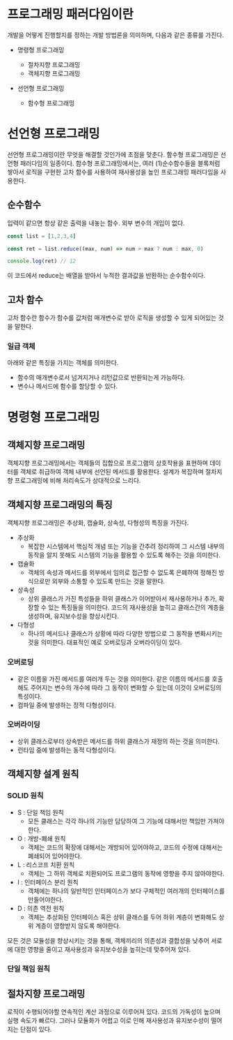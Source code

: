 # 프로그래밍 패러다임이란

개발을 어떻게 진행할지를 정하는 개발 방법론을 의미하며, 다음과 같은 종류를 가진다.

- 명령형 프로그래밍
    + 절차지향 프로그래밍
    + 객체지향 프로그래밍

- 선언형 프로그래밍
    + 함수형 프로그래밍

# 선언형 프로그래밍

선언형 프로그래밍이란 무엇을 해결할 것인가에 초점을 맞춘다. 함수형 프로그래밍은 선언형 패러다임의 일종이다.
함수형 프로그래밍에서는, 여러 (1)순수함수들을 블록처럼 쌓아서 로직을 구현한 고차 함수를 사용하여 재사용성을 높인 프로그래밍 패러다임을 사용한다.

## 순수함수

입력이 같으면 항상 같은 출력을 내놓는 함수. 외부 변수의 개입이 없다.

```javascript
const list = [1,2,3,4]

const ret = list.reduce((max, num) => num > max ? num : max, 0)

console.log(ret) // 12
```

이 코드에서 reduce는 배열을 받아서 누적한 결과값을 반환하는 순수함수이다.

## 고차 함수

고차 함수란 함수가 함수를 값처럼 매개변수로 받아 로직을 생성할 수 있게 되어있는 것을 말한다.

### 일급 객체

아래와 같은 특징을 가지는 객체를 의미한다.

- 함수의 매개변수로서 넘겨지거나 리턴값으로 반환되는게 가능하다.
- 변수나 메서드에 함수를 할당할 수 있다.


# 명령형 프로그래밍

## 객체지향 프로그래밍

객체지향 프로그래밍에서는 객체들의 집합으로 프로그램의 상호작용을 표현하며 데이터를 객체로 취급하여 객체 내부에 선언된 메서드를 활용한다.
설계가 복잡하며 절차지향 프로그래밍에 비해 처리속도가 상대적으로 느리다.

## 객체지향 프로그래밍의 특징

객체지향 프로그래밍은 추상화, 캡슐화, 상속성, 다형성의 특징을 가진다.

- 추상화
    + 복잡한 시스템에서 핵심적 개념 또는 기능을 간추려 정리하여 그 시스템 내부의 동작을 알지 못해도 시스템의 기능을 활용할 수 있도록 해주는 것을 의미한다.
- 캡슐화
    + 객체의 속성과 메서드를 외부에서 임의로 접근할 수 없도록 은폐하여 정해진 방식으로만 외부와 소통할 수 있도록 만드는 것을 말한다.
- 상속성
    + 상위 클래스가 가진 특성들을 하위 클래스가 이어받아서 재사용하거나 추가, 확장할 수 있는 특징들을 의미한다. 코드의 재사용성을 높히고 클래스간의 계층을 생성하며, 유지보수성을 향상시킨다.
- 다형성
    + 하나의 메서드나 클래스가 상황에 따라 다양한 방법으로 그 동작을 변화시키는 것을 의미한다. 대표적인 예로 오버로딩과 오버라이딩이 있다.

### 오버로딩

- 같은 이름을 가진 메서드를 여러개 두는 것을 의미한다. 같은 이름의 메서드를 호출해도 주어지는 변수의 개수에 따라 그 동작이 변화할 수 있는데 이것이 오버로딩의 특성이다.
- 컴파일 중에 발생하는 정적 다형성이다.

### 오버라이딩

- 상위 클래스로부터 상속받은 메서드를 하위 클래스가 재정의 하는 것을 의미한다.
- 런타임 중에 발생하는 동적 다형성이다.

## 객체지향 설계 원칙

### SOLID 원칙

- S : 단일 책임 원칙
    + 모든 클래스는 각각 하나의 기능만 담당하여 그 기능에 대해서만 책임만 가져야 한다.
- O : 개방-폐쇄 원칙
    + 객체는 코드의 확장에 대해서는 개방되어 있어야하고, 코드의 수정에 대해서는 폐쇄되어 있어야한다.
- L : 리스코프 치환 원칙
    + 객체는 그 하위 객체로 치환되어도 프로그램의 동작에 영향을 주지 않아야한다.
- I : 인터페이스 분리 원칙
    + 객체에는 하나의 일반적인 인터페이스가 보다 구체적인 여러개의 인터페이스를 만들어야한다.
- D : 의존 역전 원칙
    + 객체는 추상화된 인터페이스 혹은 상위 클래스를 두어 하위 계층이 변화해도 상위 계층이 영향받지 않도록 해야한다.

모든 것은 모듈성을 향상시키는 것을 통해, 객체끼리의 의존성과 결합성을 낮추어 서로에 대한 영향을 줄이고 재사용성과 유지보수성을 높히는데 맞추어져 있다. 

### 단일 책임 원칙


## 절차지향 프로그래밍

로직이 수행되어야할 연속적인 계산 과정으로 이루어져 있다. 코드의 가독성이 높으며 실행 속도가 빠르다. 그러나 모듈화가 어렵고 이로 인해 재사용성과 유지보수성이 떨어지는 단점이 있다.

